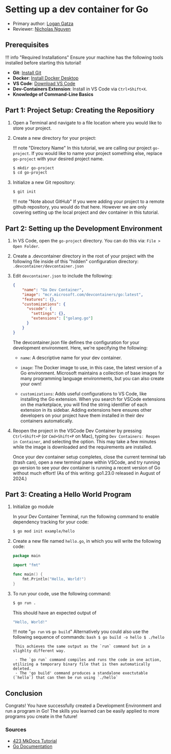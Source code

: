 # Setting up a dev container for Go

* Primary author: [Logan Gatza](https://github.com/lrgatza)
* Reviewer: [Nicholas Nguyen](https://github.com/Nickn2137)

## Prerequisites 

!!! info "Required Installations"
    Ensure your machine has the following tools installed before starting this tutorial!

- **Git**: [Install Git](https://git-scm.com/downloads)
- **Docker**: [Install Docker Desktop](https://www.docker.com/products/docker-desktop/)
- **VS Code**: [Download VS Code](https://code.visualstudio.com/)
- **Dev-Containers Extension**: Install in VS Code via `Ctrl+Shift+X`.
- **Knowledge of Command-Line Basics**


## Part 1: Project Setup: Creating the Repositiory

1. Open a Terminal and navigate to a file location where you would like to store your project.

2. Create a new directory for your project: 

    !!! note "Directory Name"
          In this tutorial, we are calling our project `go-project`. If you would like to name your project something else, replace `go-project` with your desired project name.

    ```bash
    $ mkdir go-project
    $ cd go-project
    ```

3. Initialize a new Git repository:
    ```bash
    $ git init
    ```

    !!! note "Note about GitHub"
        If you were adding your project to a remote github repository, you would do that here. However we are only covering setting up the local project and dev container in this tutorial.


## Part 2: Setting up the Development Environment

1. In VS Code, open the `go-project` directory. You can do this via: `File > Open Folder`.

2. Create a .devcontainer directory in the root of your project with the following file inside of this "hidden" configuration directory:
    `.devcontainer/devcontainer.json`

3. Edit `devcontainer.json` to include the following:

    ```json
    {
        "name": "Go Dev Container",
        "image": "mcr.microsoft.com/devcontainers/go:latest",
        "features": {},
        "customizations": {
          "vscode": {
            "settings": {},
            "extensions": ["golang.go"]
          }
        }
    }
    ```

    The devcontainer.json file defines the configuration for your development environment. Here, we're specifying the following:

    - `name`: A descriptive name for your dev container.
    
    - `image`: The Docker image to use, in this case, the latest version of a Go environment. Microsoft maintains a collection of base images for many programming language environments, but you can also create your own!
    
    -  `customizations`: Adds useful configurations to VS Code, like installing the Go extension. When you search for VSCode extensions on the marketplace, you will find the string identifier of each extension in its sidebar. Adding extensions here ensures other developers on your project have them installed in their dev containers automatically.

4. Reopen the project in the VSCode Dev Container by pressing `Ctrl+Shift+P` (or `Cmd+Shift+P` on Mac), typing `Dev Containers: Reopen in Container`, and selecting the option. This may take a few minutes while the image is downloaded and the requirements are installed.

    Once your dev container setup completes, close the current terminal tab (trash can), open a new terminal pane within VSCode, and try running go version to see your dev container is running a recent version of Go without much effort! (As of this writing: go1.23.0 released in August of 2024.)

## Part 3: Creating a Hello World Program

1. Initialize go module

    In your Dev Container Terminal, run the following command to enable dependency tracking for your code:
    ```bash
    $ go mod init example/hello
    ```

2. Create a new file named `hello.go`, in which you will write the following code:

    ```go
    package main

    import "fmt"

    func main() {
        fmt.Println("Hello, World!")
    }
    ```
3. To run your code, use the following command:

    ```bash
    $ go run .
    ```
    This should have an expected output of 
    
    ```bash
    "Hello, World!"
    ```
    !!! note "`go run` vs `go build`"
        Alternatively you could also use the following sequence of commands: 
        ```bash
        $ go build -o hello
        $ ./hello
        ```
        
        This achieves the same output as the `run` command but in a slighlty different way.
        
        - The `go run` command compiles and runs the code in one action, utilizing a temporary binary file that is then automatically deleted.
        - The 'go build' command produces a standalone exectutable (`hello`) that can then be run using `./hello`

## Conclusion

Congrats! 
You have successfully created a Development Environment and run a program in Go! The skills you learned can be easily applied to more programs you create in the future! 

### Sources

- [423 MkDocs Tutorial](https://comp423-25s.github.io/resources/MkDocs/tutorial/)
- [Go Documentation](https://go.dev/doc/tutorial/getting-started)
